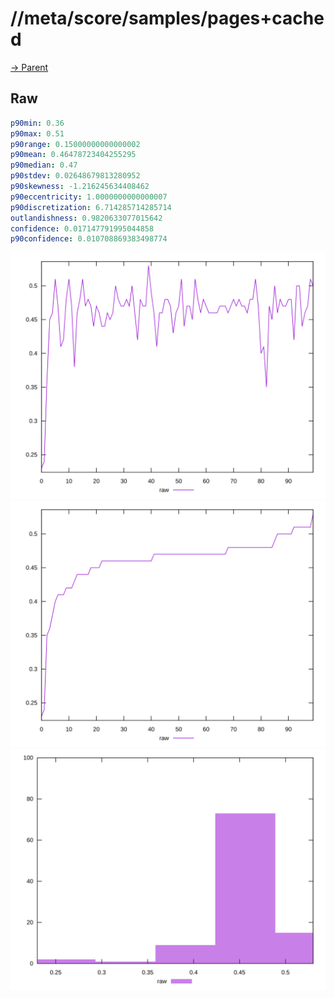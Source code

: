 
# //meta/score/samples/pages+cached

[→ Parent](../..)


## Raw


```yaml
p90min: 0.36
p90max: 0.51
p90range: 0.15000000000000002
p90mean: 0.46478723404255295
p90median: 0.47
p90stdev: 0.02648679813280952
p90skewness: -1.216245634408462
p90eccentricity: 1.0000000000000007
p90discretization: 6.714285714285714
outlandishness: 0.9820633077015642
confidence: 0.017147791995044858
p90confidence: 0.010708869383498774

```

![PLOT: raw-values](./raw/values.svg)![PLOT: raw-sorted](./raw/sorted.svg)![PLOT: raw-histogram](./raw/histogram.svg)